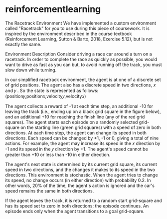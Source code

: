 # reinforcementlearning

The Racetrack Environment
We have implemented a custom environment called "Racetrack" for you to use during this piece of coursework. It is inspired by the environment described in the course textbook (Reinforcement Learning, Sutton & Barto, 2018, Exercise 5.12), but is not exactly the same.

Environment Description
Consider driving a race car around a turn on a racetrack. In order to complete the race as quickly as possible, you would want to drive as fast as you can but, to avoid running off the track, you must slow down while turning.

In our simplified racetrack environment, the agent is at one of a discrete set of grid positions. The agent also has a discrete speed in two directions,  𝑥  and  𝑦 . So the state is represented as follows:
(position𝑦,position𝑥,velocity𝑦,velocity𝑥)
 
The agent collects a reward of -1 at each time step, an additional -10 for leaving the track (i.e., ending up on a black grid square in the figure below), and an additional +10 for reaching the finish line (any of the red grid squares). The agent starts each episode on a randomly selected grid-square on the starting line (green grid squares) with a speed of zero in both directions. At each time step, the agent can change its speed in both directions. Each speed can be changed by +1, -1 or 0, giving a total of nine actions. For example, the agent may increase its speed in the  𝑥  direction by -1 and its speed in the  𝑦  direction by +1. The agent's speed cannot be greater than +10 or less than -10 in either direction.


The agent's next state is determined by its current grid square, its current speed in two directions, and the changes it makes to its speed in the two directions. This environment is stochastic. When the agent tries to change its speed, no change occurs (in either direction) with probability 0.2. In other words, 20% of the time, the agent's action is ignored and the car's speed remains the same in both directions.

If the agent leaves the track, it is returned to a random start grid-square and has its speed set to zero in both directions; the episode continues. An episode ends only when the agent transitions to a goal grid-square.
